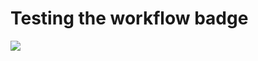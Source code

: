 # Testing the workflow badge

![](https://github.com/Saw-mon-and-Natalie/github-workflow-example/workflows/.github/workflows/main.yml/badge.svg)